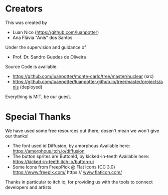 # Creators
This was created by

* Luan Nico (https://github.com/luanpotter)
* Ana Flávia "Anis" dos Santos

Under the supervision and guidance of

* Prof. Dr. Sandro Guedes de Oliveira

Source Code is available:

* https://github.com/luanpotter/monte-carlo/tree/master/nuclear (src)
* https://github.com/luanpotter/luanpotter.github.io/tree/master/projects/anis (deployed)

Everything is MIT, be our guest.

# Special Thanks

We have used some free resources out there; dosen't mean we won't give our thanks!

* The font used id Diffusion, by amorphous
  Available here: https://amorphous.itch.io/diffusion
* The button sprites are ButtonId, by kicked-in-teeth
  Available here: https://kicked-in-teeth.itch.io/button-ui
* Some Icons from FreepPick @ Flat Icons (CC 3.0)
  https://www.freepik.com/
  https:// www.flaticon.com/

Thanks in particular to itch.io, for providing us with the tools to connect developers and artists.
